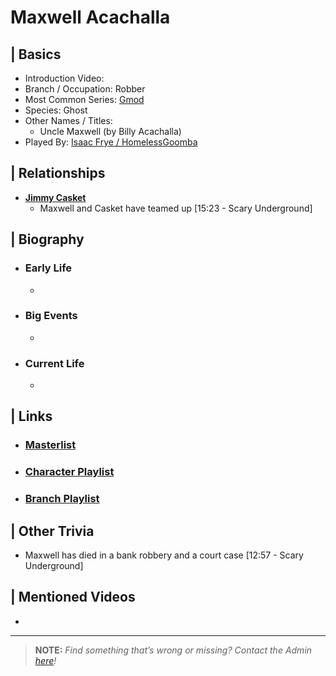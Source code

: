 # Maxwell Acachalla  


## | Basics  
- Introduction Video: []()  
- Branch / Occupation: Robber  
- Most Common Series: [Gmod]()  
- Species: Ghost  
- Other Names / Titles:   
  - Uncle Maxwell \(by Billy Acachalla)  
- Played By: [Isaac Frye / HomelessGoomba]()  


## | Relationships  
- [**Jimmy Casket**]()  
  - Maxwell and Casket have teamed up [15:23 - Scary Underground]


## | Biography  
- ### Early Life  
  -   
- ### Big Events  
  -   
- ### Current Life  
  -   

 
## | Links  
- ### [Masterlist]()  
- ### [Character Playlist]()  
- ### [Branch Playlist]()  


## | Other Trivia  
- Maxwell has died in a bank robbery and a court case [12:57 - Scary Underground]

## | Mentioned Videos
- 

----

> **NOTE:** *Find something that’s wrong or missing? Contact the Admin [here](./chapter_2.md)!*